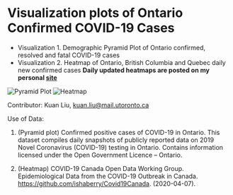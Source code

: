# Visualization plots of Ontario Confirmed COVID-19 Cases

- Visualization 1. Demographic Pyramid Plot of Ontario confirmed, resolved and fatal COVID-19 cases
- Visualization 2. Heatmap of Ontario, British Columbia and Quebec daily new confirmed cases **Daily updated heatmaps are posted on my personal [site](https://www.kuan-liu.com/post/writing-technical-content/)**

![Pyramid Plot](https://github.com/Kuan-Liu/Visualization-of-Ontario-Covid-19-cases/blob/master/covid19_demo_on_pyramid2.png)
![Heatmap](https://github.com/Kuan-Liu/Visualization-of-Ontario-Covid-19-cases/blob/master/covid19_qccase_heatmap.png)

Contributor: Kuan Liu, kuan.liu@mail.utoronto.ca

Use of Data: 
1. (Pyramid plot) Confirmed positive cases of COVID-19 in Ontario. This dataset compiles daily snapshots of publicly reported data on 2019 Novel Coronavirus (COVID-19) testing in Ontario. Contains information licensed under the Open Government Licence – Ontario.

2. (Heatmap) COVID-19 Canada Open Data Working Group. Epidemiological Data from the COVID-19 Outbreak in Canada. https://github.com/ishaberry/Covid19Canada. (2020-04-07).
